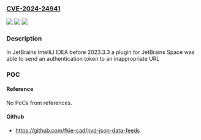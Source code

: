 ### [CVE-2024-24941](https://cve.mitre.org/cgi-bin/cvename.cgi?name=CVE-2024-24941)
![](https://img.shields.io/static/v1?label=Product&message=IntelliJ%20IDEA&color=blue)
![](https://img.shields.io/static/v1?label=Version&message=0%3C%202023.3.3%20&color=brighgreen)
![](https://img.shields.io/static/v1?label=Vulnerability&message=CWE-20&color=brighgreen)

### Description

In JetBrains IntelliJ IDEA before 2023.3.3 a plugin for JetBrains Space was able to send an authentication token to an inappropriate URL

### POC

#### Reference
No PoCs from references.

#### Github
- https://github.com/fkie-cad/nvd-json-data-feeds

